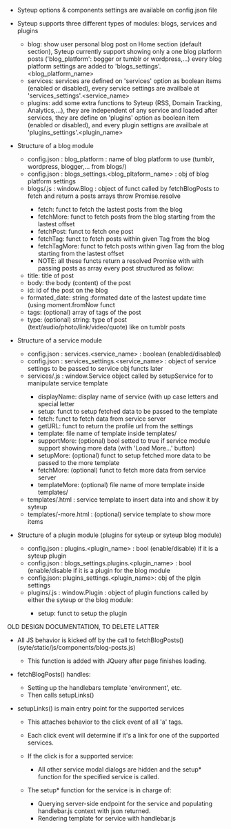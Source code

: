 - Syteup options & components settings are available on config.json file
- Syteup supports three different types of modules: blogs, services and plugins
    - blog: show user personal blog post on Home section (default section),
      Syteup currently support showing only a one blog platform posts ('blog_platform': bogger or tumblr or wordpress,...)
      every blog platform settings are added to 'blogs_settings'.<blog_platform_name>
    - services: services are defined on 'services' option as boolean items
      (enabled or disabled), every service settings are availbale at 'services_settings'.<service_name>
    - plugins: add some extra functions to Syteup (RSS, Domain Tracking,
      Analytics,...), they are independent of any service and loaded after services, they are define on 'plugins' option as boolean item (enabled or disabled), and every plugin settigns are availbale at 'plugins_settings'.<plugin_name>

- Structure of a blog module
    - config.json : blog_platform : name of blog platform to use (tumblr,
      wordpress, blogger,... from blogs/)
    - config.json : blogs_settings.<blog_pltaform_name> : obj of blog platform
      settings
    - blogs/<blog-platform-name>.js : window.<blogPlatformName>Blog : object of
      funct called by fetchBlogPosts to fetch and return a posts arrays throw Promise.resolve
      - fetch: funct to fetch the lastest posts from the blog
      - fetchMore: funct to fetch posts from the blog starting from the lastest offset
      - fetchPost: funct to fetch one post
      - fetchTag: funct to fetch posts within given Tag from the blog
      - fetchTagMore: funct to fetch posts within given Tag from the blog
	starting from the lastest offset
      - NOTE: all these functs return a resolved Promise with with passing
	posts as array every post structured as follow:
	- title: title of post
	- body: the body (content) of the post
	- id: id of the post on the blog
	- formated_date: string :formated date of the lastest update time (using
	  moment.fromNow funct
	- tags: (optional) array of tags of the post
	- type: (optional) string: type of post
	  (text/audio/photo/link/video/quote) like on tumblr posts

- Structure of a service module
    - config.json : services.<service_name> : boolean (enabled/disabled)
    - config.json : services_settings.<service_name> : object of service
      settings to be passed to service obj functs later
    - services/<service-name>.js : window.<serviceName>Service object
      called by setupService for to manipulate service template
      - displayName: display name of service (with
	up case letters and special letter
      - setup: funct to setup fetched data to be
	passed to the template
      - fetch: funct to fetch data from service
	server
      - getURL: funct to return the profile url from the settings
      - template: file name of template inside
	templates/
      - supportMore: (optional) bool setted to true if service
	module support showing more data (with 'Load More...' button)
      - setupMore: (optional) funct to setup fetched more data to be
	passed to the more template
      - fetchMore: (optional) funct to fetch more data from service
	server
      - templateMore: (optional) file name of more template inside
	templates/
    - templates/<service-name>.html : service template to
      insert data into and show it by syteup
    - templates/<services-name>-more.html : (optional) service template to show
      more items

- Structure of a plugin module (plugins for syteup or syteup blog module)
    - config.json : plugins.<plugin_name> : bool (enable/disable) if it is a
      syteup plugin
    - config.json : blogs_settings.plugins.<plugin_name> : bool (enable/disable
      if it is a plugin for the blog module
    - config.json: plugins_settings.<plugin_name>: obj of the plgin settings
    - plugins/<plugin-name>.js : window.<pluginName>Plugin : object of plugin
      functions called by either the syteup or the blog module:
      - setup: funct to setup the plugin

OLD DESIGN DOCUMENTATION, TO DELETE LATTER

- All JS behavior is kicked off by the call to fetchBlogPosts() (syte/static/js/components/blog-posts.js)

    - This function is added with JQuery after page finishes loading.

- fetchBlogPosts() handles:

    - Setting up the handlebars template 'environment', etc.
    - Then calls setupLinks()

- setupLinks() is main entry point for the supported services

    - This attaches behavior to the click event of all 'a' tags.
    - Each click event will determine if it's a link for one of the supported
      services.
    - If the click is for a supported service:

        - All other service modal dialogs are hidden and the setup* function
            for the specified service is called.

    - The setup* function for the service is in charge of:

        - Querying server-side endpoint for the service and populating
            handlebar.js context with json returned.
        - Rendering template for service with handlebar.js

